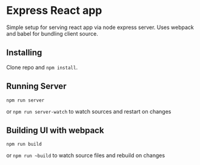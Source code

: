 # Express React app

Simple setup for serving react app via node express server. Uses webpack and babel for bundling client source.

## Installing

Clone repo and `npm install`.

## Running Server

`npm run server`

or `npm run server-watch` to watch sources and restart on changes

## Building UI with webpack

`npm run build`

or `npm run ~build` to watch source files and rebuild on changes
